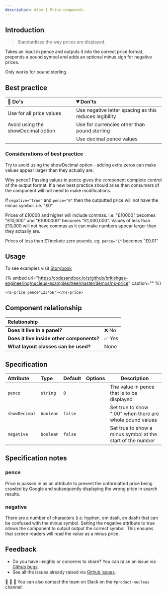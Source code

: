 ```yaml
---
description: Atom | Price component.
---
```


## Introduction

> Standardises the way prices are displayed.

Takes an input in pence and outputs it into the correct price format, prepends a pound symbol and adds an optional minus sign for negative prices.

Only works for pound sterling.

## Best practice

| 💚 Do's | 💔 Don'ts |
| :---  | :---  |
| Use for all price values | Use negative letter spacing as this reduces legibility |
| Avoid using the showDecimal option | Use for currencies other than pound sterling |
|  | Use decimal pence values |

### Considerations of best practice

Try to avoid using the showDecimal option - adding extra zeros can make values appear larger than they actually are.

Why pence? Passing values in pence gives the component complete control of the output format. If a new best practice should arise then consumers of the component will not need to make modifications.

If `negative="true"` and  `pence="0"` then the outputted price will not have the minus symbol. i.e. "£0"

Prices of £10000 and higher will include commas. i.e. "£10000" becomes "£10,000" and "£1000000" becomes "£1,000,000". Values of less than £10,000 will not have commas as it can make numbers appear larger than they actually are.

Prices of less than £1 include zero pounds. eg. `pence="1"` becomes "£0.01"

## Usage

To see examples visit [Storybook](https://britishgas.co.uk/nucleus/demo/index.html?path=/story/ns-price--standard)

{% embed url="https://codesandbox.io/s/github/britishgas-engineering/nucleus-examples/tree/master/demos/ns-price" caption="" %}

```markup
<ns-price pence"123456"></ns-price>
```

## Component relationship

| **Relationship**|  |
| :---  | :--- |
| **Does it live in a panel?** | ❌ No |
| **Does it live inside other components?** | ✅ Yes |
| **What layout classes can be used?** | None |

## Specification

| Attribute | Type | Default | Options | Description |
| :--- | :--- | :--- | :--- |-------------|
| `pence` | `string` | `0` | | The value in pence that is to be displayed |
| `showDecimal` | `boolean` | `false` | | Set true to show ".00" when there are whole pound values |
| `negative` | `boolean` | `false` | | Set true to show a minus symbol at the start of the number |

## Specification notes

### pence

Price is passed in as an attribute to prevent the unformatted price being crawled by Google and subsequently displaying the wrong price in search results.

### negative

There are a number of characters (i.e. hyphen, em dash, en dash) that can be confused with the minus symbol. Setting the negative attribute to true allows the component to output output the correct symbol. This ensures that screen readers will read the value as a minus price.

## Feedback

* Do you have insights or concerns to share? You can raise an issue via [Github bugs](https://github.com/ConnectedHomes/nucleus/issues/new?assignees=&labels=Bug&template=a--bug-report.md&title=[bug]%20[ns-price]).
* See all the issues already raised via [Github issues](https://github.com/connectedHomes/nucleus/issues?utf8=%E2%9C%93&q=is%3Aopen+is%3Aissue+label%3ABug+[ns-price]).

💩 🎉 🦄 You can also contact the team on Slack on the `#product-nucleus` channel!
